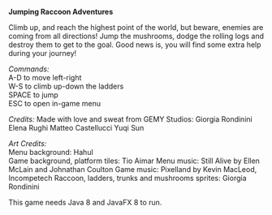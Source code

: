 **Jumping Raccoon Adventures**

Climb up, and reach the highest point of the world, but beware, enemies are coming from all directions!
Jump the mushrooms, dodge the rolling logs and destroy them to get to the goal. Good news is, you will
find some extra help during your journey!

_Commands:_  
A-D to move left-right  
W-S to climb up-down the ladders  
SPACE to jump  
ESC to open in-game menu  

_Credits:_
Made with love and sweat from GEMY Studios:
Giorgia Rondinini
Elena Rughi
Matteo Castellucci
Yuqi Sun

_Art Credits:_  
Menu background: Hahul  
Game background, platform tiles: Tio Aimar
Menu music: Still Alive by Ellen McLain and Johnathan Coulton
Game music: Pixelland by Kevin MacLeod, Incompetech
Raccoon, ladders, trunks and mushrooms sprites: Giorgia Rondinini  

This game needs Java 8 and JavaFX 8 to run.

